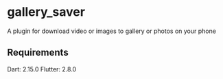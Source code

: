 # gallery_saver

A plugin for download video or images to gallery or photos on your phone

## Requirements

Dart: 2.15.0
Flutter: 2.8.0
